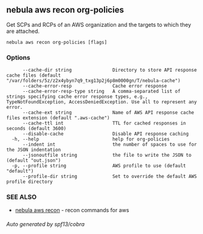 ## nebula aws recon org-policies

Get SCPs and RCPs of an AWS organization and the targets to which they are attached.

```
nebula aws recon org-policies [flags]
```

### Options

```
      --cache-dir string               Directory to store API response cache files (default "/var/folders/5z/z2x4ybyn7q9_txg13p2j6p8m0000gn/T/nebula-cache")
      --cache-error-resp               Cache error response
      --cache-error-resp-type string   A comma-separated list of strings specifying cache error response types, e.g., TypeNotFoundException, AccessDeniedException. Use all to represent any error.
      --cache-ext string               Name of AWS API response cache files extension (default ".aws-cache")
      --cache-ttl int                  TTL for cached responses in seconds (default 3600)
      --disable-cache                  Disable API response caching
  -h, --help                           help for org-policies
      --indent int                     the number of spaces to use for the JSON indentation
      --jsonoutfile string             the file to write the JSON to (default "out.json")
  -p, --profile string                 AWS profile to use (default "default")
      --profile-dir string             Set to override the default AWS profile directory
```

### SEE ALSO

* [nebula aws recon](nebula_aws_recon.md)	 - recon commands for aws

###### Auto generated by spf13/cobra
